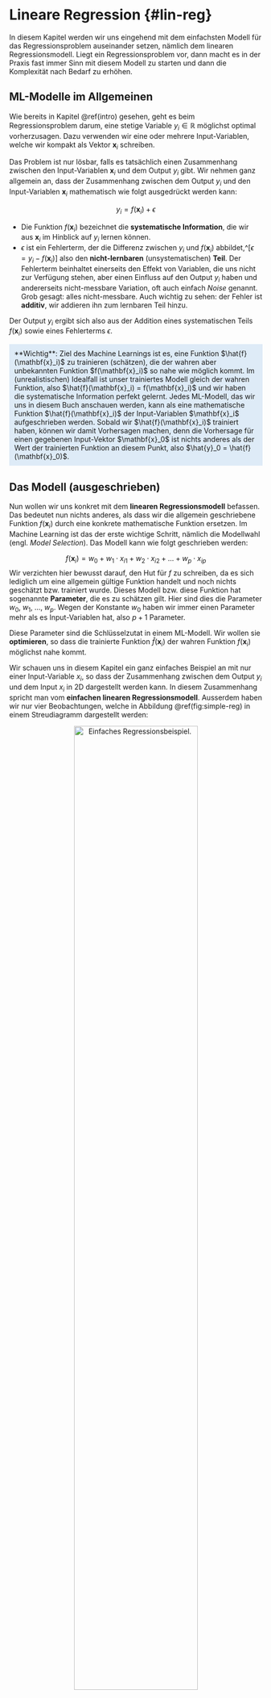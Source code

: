 # Lineare Regression {#lin-reg}

In diesem Kapitel werden wir uns eingehend mit dem einfachsten Modell für das Regressionsproblem auseinander setzen, nämlich dem linearen Regressionsmodell. Liegt ein Regressionsproblem vor, dann macht es in der Praxis fast immer Sinn mit diesem Modell zu starten und dann die Komplexität nach Bedarf zu erhöhen.

## ML-Modelle im Allgemeinen

Wie bereits in Kapitel \@ref(intro) gesehen, geht es beim Regressionsproblem darum, eine stetige Variable $y_i \in \mathbb{R}$ möglichst optimal vorherzusagen. Dazu verwenden wir eine oder mehrere Input-Variablen, welche wir kompakt als Vektor $\mathbf{x}_i$ schreiben.

Das Problem ist nur lösbar, falls es tatsächlich einen Zusammenhang zwischen den Input-Variablen $\mathbf{x}_i$ und dem Output $y_i$ gibt. Wir nehmen ganz allgemein an, dass der Zusammenhang zwischen dem Output $y_i$ und den Input-Variablen $\mathbf{x}_i$ mathematisch wie folgt ausgedrückt werden kann:

$$
y_i = f(\mathbf{x}_i) + \epsilon
$$

* Die Funktion $f(\mathbf{x}_i)$ bezeichnet die **systematische Information**, die wir aus $\mathbf{x}_i$ im Hinblick auf $y_i$ lernen können.
* $\epsilon$ ist ein Fehlerterm, der die Differenz zwischen $y_i$ und $f(\mathbf{x}_i)$ abbildet,^[$\epsilon = y_i - f(\mathbf{x}_i)$] also den **nicht-lernbaren** (unsystematischen) **Teil**. Der Fehlerterm beinhaltet einerseits den Effekt von Variablen, die uns nicht zur Verfügung stehen, aber einen Einfluss auf den Output $y_i$ haben und andererseits nicht-messbare Variation, oft auch einfach *Noise* genannt. Grob gesagt: alles nicht-messbare. Auch wichtig zu sehen: der Fehler ist **additiv**, wir addieren ihn zum lernbaren Teil hinzu.

Der Output $y_i$ ergibt sich also aus der Addition eines systematischen Teils $f(\mathbf{x}_i)$ sowie eines Fehlerterms $\epsilon$.

<div style = "background-color:#DEEBF7; padding:10px">
**Wichtig**: Ziel des Machine Learnings ist es, eine Funktion $\hat{f}(\mathbf{x}_i)$ zu trainieren (schätzen), die der wahren aber unbekannten Funktion $f(\mathbf{x}_i)$ so nahe wie möglich kommt. Im (unrealistischen) Idealfall ist unser trainiertes Modell gleich der wahren Funktion, also $\hat{f}(\mathbf{x}_i) = f(\mathbf{x}_i)$ und wir haben die systematische Information perfekt gelernt. Jedes ML-Modell, das wir uns in diesem Buch anschauen werden, kann als eine mathematische Funktion $\hat{f}(\mathbf{x}_i)$ der Input-Variablen $\mathbf{x}_i$ aufgeschrieben werden. Sobald wir $\hat{f}(\mathbf{x}_i)$ trainiert haben, können wir damit Vorhersagen machen, denn die Vorhersage für einen gegebenen Input-Vektor $\mathbf{x}_0$ ist nichts anderes als der Wert der trainierten Funktion an diesem Punkt, also $\hat{y}_0 = \hat{f}(\mathbf{x}_0)$.
</div>

## Das Modell (ausgeschrieben)

Nun wollen wir uns konkret mit dem **linearen Regressionsmodell** befassen. Das bedeutet nun nichts anderes, als dass wir die allgemein geschriebene Funktion $f(\mathbf{x}_i)$ durch eine konkrete mathematische Funktion ersetzen. Im Machine Learning ist das der erste wichtige Schritt, nämlich die Modellwahl (engl. *Model Selection*). Das Modell kann wie folgt geschrieben werden:

$$
f(\mathbf{x}_i) = w_0 + w_1 \cdot x_{i1} + w_2 \cdot x_{i2} + \ldots + w_p \cdot x_{ip}
$$
Wir verzichten hier bewusst darauf, den Hut für $f$ zu schreiben, da es sich lediglich um eine allgemein gültige Funktion handelt und noch nichts geschätzt bzw. trainiert wurde. Dieses Modell bzw. diese Funktion hat sogenannte **Parameter**, die es zu schätzen gilt. Hier sind dies die Parameter $w_0,\; w_1,\; \ldots,\; w_p$. Wegen der Konstante $w_0$ haben wir immer einen Parameter mehr als es Input-Variablen hat, also $p+1$ Parameter.

Diese Parameter sind die Schlüsselzutat in einem ML-Modell. Wir wollen sie **optimieren**, so dass die trainierte Funktion $\hat{f}(\mathbf{x}_i)$ der wahren Funktion $f(\mathbf{x}_i)$ möglichst nahe kommt.

Wir schauen uns in diesem Kapitel ein ganz einfaches Beispiel an mit nur einer Input-Variable $x_i$, so dass der Zusammenhang zwischen dem Output $y_i$ und dem Input $x_i$ in 2D dargestellt werden kann. In diesem Zusammenhang spricht man vom **einfachen linearen Regressionsmodell**. Ausserdem haben wir nur vier Beobachtungen, welche in Abbildung \@ref(fig:simple-reg) in einem Streudiagramm dargestellt werden:

<div class="figure" style="text-align: center">
<img src="04-lin-reg_files/figure-epub3/simple-reg-1.png" alt="Einfaches Regressionsbeispiel." width="70%" />
<p class="caption">(\#fig:simple-reg)Einfaches Regressionsbeispiel. Die vier Beobachtungen werden in einem Streudiagramm dargestellt. Auf der x-Achse ist der Wert der Input-Variable und auf der y-Achse der Wert der Output-Variable ablesbar.</p>
</div>

## Das Modell (kompakt)

Sie sehen oben, dass es ziemlich umständlich sein kann, das lineare Regressionsmodell aufzuschreiben, insbesondere wenn wir viele Input-Variablen haben. Mithilfe von **Vektoren und Matrizen** können wir das Modell viel kompakter aufschreiben.

Wir haben in Kapitel \@ref(intro) bereits gesehen, dass die Input-Variablen für eine Beobachtung $i$ als Spaltenvektor geschrieben werden können. Wir modifizieren diesen Spaltenvektor in einem ersten Schritt, indem wir an erster Stelle eine 1 einfügen,^[So müssen wir die Konstante $w_0$ nicht separat aufschreiben.] also:

$$\mathbf{x}_i=\begin{pmatrix} 1\\ x_{i1} \\ x_{i2} \\ \vdots \\ x_{ip} \end{pmatrix}$$

Nun stecken wir die Parameter des Modells ebenfalls in einen Spaltenvektor:

$$\mathbf{w}=\begin{pmatrix} w_0 \\ w_1 \\ w_2 \\ \vdots \\ w_p \end{pmatrix}$$

Wir können nun das lineare Regressionsmodell (für die Beobachtung $i$) als **Skalarprodukt** dieser beiden Vektoren aufschreiben:

\begin{align}
f(\mathbf{x}_i) &= \mathbf{w}' \mathbf{x_i}\\ 
&= \begin{pmatrix} w_0 & w_1 & w_2 & \dots & w_p \end{pmatrix} \begin{pmatrix} 1\\ x_{i1} \\ x_{i2} \\ \vdots \\ x_{ip} \end{pmatrix}\\
&= w_0 \cdot 1 + w_1 \cdot x_{i1} + w_2 \cdot x_{i2} + \dots + w_p \cdot x_{ip}
\end{align}

Die Form $\mathbf{w}' \mathbf{x_i}$ ist schon ziemlich kompakt, aber es geht noch besser. Wir können nämlich das Modell gleich für alle $n$ Beobachtungen (und nicht nur für die $i$-te Beobachtung) aufschreiben. Dazu müssen wir die Input-Variablen für jede Beobachtung $i$ in einer Matrix anordnen:

$$
\mathbf{X} = \begin{pmatrix}
1 & x_{11} & x_{12} & \cdots & x_{1p}\\ 
1 & x_{21} & x_{22} & \cdots & x_{2p}\\
\vdots & \cdots & \cdots & \ddots & \vdots\\
1 & x_{n1} & x_{n2} & \cdots & x_{np}\\
\end{pmatrix}
$$

Die Matrix $\mathbf{X}$ wird typischerweise **Design Matrix** genannt. Die erste Zeile enthält die Input-Variablen für die erste Beobachtung, die zweite Zeile die Input-Variablen für die zweite Beobachtung, usw. Nun können wir das Modell mithilfe einer Multiplikation zwischen der Design Matrix $\mathbf{X}$ und dem Spaltenvektor $\mathbf{w}$ in einem Schritt für alle Beobachtungen aufschreiben:

\begin{align}
f(\mathbf{X}) &= \mathbf{X}\mathbf{w}\\
&= \begin{pmatrix}
1 & x_{11} & x_{12} & \cdots & x_{1p}\\ 
1 & x_{21} & x_{22} & \cdots & x_{2p}\\
\vdots & \cdots & \cdots & \ddots & \vdots\\
1 & x_{n1} & x_{n2} & \cdots & x_{np}\\
\end{pmatrix}\begin{pmatrix} w_0 \\ w_1 \\ w_2 \\ \dots \\ w_p \end{pmatrix}\\
&= \begin{pmatrix} 
w_0 \cdot 1 + w_1 \cdot x_{11} + w_2 \cdot x_{12} + \dots + w_p \cdot x_{1p} \\
w_0 \cdot 1 + w_1 \cdot x_{21} + w_2 \cdot x_{22} + \dots + w_p \cdot x_{2p} \\ 
\cdots \\ 
w_0 \cdot 1 + w_1 \cdot x_{n1} + w_2 \cdot x_{n2} + \dots + w_p \cdot x_{np}\end{pmatrix}
\end{align}

Überprüfen wir doch noch kurz die Dimensionen von obigem Matrix-Vektor Produkt. Die Matrix $\mathbf{X}$ hat $n$ Zeilen und $p+1$ Spalten und darum eine Dimensionalität von $n \times (p+1)$. Der Spaltenvektor $\mathbf{w}$ hat Dimensionalität $(p+1) \times 1$. Das Matrix-Vektor Produkt hat dementsprechend eine Dimensionalität von $n \times 1$, genau was wir erwarten würden, nämlich einen Vektor mit den Vorhersagen für alle $n$ Beobachtungen.

Für unser einfaches Beispiel kann das Modell wie folgt in Matrixform geschrieben werden:

\begin{align}
f(\mathbf{X}) &= \mathbf{X}\mathbf{w}\\
&= \begin{pmatrix}
1 & -4.1 \\ 
1 & -0.5 \\
1 & 1.4 \\
1 & 4.4 \\
\end{pmatrix}\begin{pmatrix} w_0 \\ w_1 \end{pmatrix}\\
&= \begin{pmatrix} 
w_0 \cdot 1 - w_1 \cdot 4.1 \\
w_0 \cdot 1 - w_1 \cdot 0.5 \\ 
w_0 \cdot 1 + w_1 \cdot 1.4 \\ 
w_0 \cdot 1 + w_1 \cdot 4.4 \end{pmatrix}
\end{align}

Warum wir all das tun, werden wir weiter unten sehen. Es wird unser Leben viel einfacher machen! Versuchen Sie diesen Abschnitt hier gut zu verstehen, so dass Sie sobald wie möglich mit der Matrixschreibweise von Modellen vertraut sind.

## Modelltraining

Wir werden uns hier anschauen, dass für das Training (oft auch *Fitting* genannt) des linearen Regressionsmodells **zwei verschiedene Perspektiven** eingenommen werden können, welche am Schluss beide zum selben Schluss kommen.

### Perspektive 1: Funktionsoptimierung

In der ersten Perspektive behandeln wir das Modelltraining als Optimierungsproblem. Wir wollen nämlich eine sogenannte **Kostenfunktion** (engl. *Loss Function*) aufstellen, die es danach zu minimieren gilt. Sie werden gleich sehen, dass die Kostenfunktion für das lineare Regressionsmodell von den Modellparameter $w_0,w_1,\dots,w_p$ abhängt. Das Ziel wird also sein, die optimalen Werte für die Modellparameter zu finden, so dass die Kostenfunktion so klein wie möglich ist.

Doch wie sieht denn nun diese Kostenfunktion für das lineare Regressionsmodell konkret aus? Wir werden uns hier der Einfachheit halber nur ein **einfaches lineares Regressionsmodell** mit nur einer Input-Variable $x_i$ anschauen (wie in unserem einfachen Beispiel). Die Kostenfunktion sieht in diesem Fall so aus:

$$
J(\hat{w}_0,\hat{w}_1) = \frac{1}{2n} \sum_{i=1}^{n} \left(y_i - \hat{f}(x_i) \right)^2
$$

Sie sehen, dass die Kostenfunktion $J(\hat{w}_0,\hat{w}_1)$ eine Funktion der beiden (trainierten) Modellparameter ist. Vielleicht wundern Sie sich nun, wie diese Kostenfunktion von den Modellparameter abhängt, da diese in obiger Formel ja gar nicht direkt ersichtlich sind. Schreiben wir die Kostenfunktion doch mal etwas um:

\begin{align}
J(\hat{w}_0, \hat{w}_1) &= \frac{1}{2n} \sum_{i=1}^{n} \left(y_i - \hat{f}(x_i) \right)^2 \\
&= \frac{1}{2n} \sum_{i=1}^{n} \left(y_i - (\hat{w}_0 + \hat{w}_1 \cdot x_i) \right)^2 \\
&= \frac{1}{2n} \sum_{i=1}^{n} \left(y_i - \hat{w}_0 - \hat{w}_1 \cdot x_i \right)^2 \\
\end{align}

Nun ist offensichtlich, wie die Kostenfunktion $J$ von den Modellparameter $\hat{w}_0$ und $\hat{w}_1$ abhängt. Im ML gibt es nun viele verschiedene Arten, wie man für die beiden Modellparameter die optimalen Werte findet. Hier ist die Lösung zum Glück einfach, denn es gibt eine sogenannte **analytische Lösung**, d.h. es ist möglich für $\hat{w}_0$ und $\hat{w}_1$ je eine Formel zu finden, die uns erlaubt die optimalen Parameterwerte direkt auszurechnen. Die Herleitung dieser Formeln ist nicht besonders schwierig, denn wir wenden nämlich ein altbekanntes Prinzip aus der Differenzialrechnung an: wir berechnen die erste Ableitung der Funktion nach den Modellparameter, setzen sie gleich Null und lösen nach dem Parameter auf.

Machen wir dies in einem ersten Schritt für $\hat{w}_0$:

\begin{align}
\frac{\partial J(\hat{w}_0, \hat{w}_1)}{\partial \hat{w}_0} &= \frac{1}{2n} \sum_{i=1}^{n} 2 \cdot \left(y_i - \hat{w}_0 - \hat{w}_1 \cdot x_i \right) \cdot (-1) \\
&= -\frac{1}{n} \sum_{i=1}^{n} \left(y_i - \hat{w}_0 - \hat{w}_1 \cdot x_i \right) \\
&= -\frac{1}{n} \sum_{i=1}^{n} y_i +  \frac{1}{n} \sum_{i=1}^{n} \hat{w}_0 + \frac{1}{n} \sum_{i=1}^{n} \hat{w}_1 \cdot x_i \\
&= -\bar{y} + \frac{1}{n} \cdot n \cdot \hat{w}_0 + \hat{w}_1 \cdot \bar{x} \\
&= -\bar{y} + \hat{w}_0 + \hat{w}_1 \cdot \bar{x}
\end{align}

Nun setzten wir die Ableitung gleich Null und lösen nach $\hat{w}_0$ auf:

\begin{align}
-\bar{y} + \hat{w}_0 + \hat{w}_1 \cdot \bar{x} &= 0 \\
\hat{w}_0 &= \bar{y} - \hat{w}_1 \cdot \bar{x}
\end{align}

Wir sehen, dass die Lösung für $\hat{w}_0$ von den beiden Mittelwerten $\bar{y}$ und $\bar{x}$ sowie von $\hat{w}_1$ abhängt. Suchen wir nun also in einem zweiten Schritt die Lösung für $\hat{w}_1$:

\begin{align}
\frac{\partial J(\hat{w}_0, \hat{w}_1)}{\partial \hat{w}_1} &= \frac{1}{2n} \sum_{i=1}^{n} 2 \cdot \left(y_i - \hat{w}_0 - \hat{w}_1 \cdot x_i \right) \cdot (-x_i) \\
&= -\frac{1}{n} \sum_{i=1}^{n} \left(y_i \cdot x_i - \hat{w}_0 \cdot x_i - \hat{w}_1 \cdot x_i^2 \right) \\
&= -\frac{1}{n} \sum_{i=1}^{n} y_i \cdot x_i + \hat{w}_0 \cdot \frac{1}{n} \sum_{i=1}^{n} x_i + \hat{w}_1 \cdot \frac{1}{n} \sum_{i=1}^{n} x_i^2 \\
&= -\frac{1}{n} \sum_{i=1}^{n} y_i \cdot x_i + \hat{w}_0 \cdot \bar{x} + \hat{w}_1 \cdot \frac{1}{n} \sum_{i=1}^{n} x_i^2 \\
\end{align}

Nun können wir wiederum die Ableitung gleich Null setzen und für $\hat{w}_0$ setzen wir unsere Lösung von oben ein. Danach lösen wir nach $\hat{w}_1$ auf:

\begin{align}
-\frac{1}{n} \sum_{i=1}^{n} y_i \cdot x_i + \hat{w}_0 \cdot \bar{x} + \hat{w}_1 \cdot \frac{1}{n} \sum_{i=1}^{n} x_i^2 &= 0 \\
(\bar{y} - \hat{w}_1 \cdot \bar{x}) \cdot \bar{x} + \hat{w}_1 \cdot \frac{1}{n} \sum_{i=1}^{n} x_i^2 &= \frac{1}{n} \sum_{i=1}^{n} y_i \cdot x_i \\
\bar{y} \cdot \bar{x} - \hat{w}_1 \cdot \bar{x}^2 + \hat{w}_1 \cdot \frac{1}{n} \sum_{i=1}^{n} x_i^2 &= \frac{1}{n} \sum_{i=1}^{n} y_i \cdot x_i \\
\hat{w}_1 \left(\frac{1}{n} \sum_{i=1}^{n} x_i^2 - \bar{x}^2 \right) &= \frac{1}{n} \sum_{i=1}^{n} y_i \cdot x_i - \bar{y} \cdot \bar{x} \\
\hat{w}_1 &= \frac{\frac{1}{n} \sum_{i=1}^{n} y_i \cdot x_i - \bar{y} \cdot \bar{x}}{\frac{1}{n} \sum_{i=1}^{n} x_i^2 - \bar{x}^2}
\end{align}

Vielleicht erkennen Sie die Ausdrücke im Zähler und Nenner der Lösung für $\hat{w}_1$: es sind dies die **Kovarianz** zwischen $y_i$ und $x_i$ im Zähler und die **Varianz** von $x_i$ im Nenner.

Yay! Nun haben wir die Formeln für die Berechnung der optimalen Parameterwerte des einfachen linearen Regressionsmodells gefunden. Diese Methode wird **Kleinstquadratemethode** (engl. *Least Squares*) genannt, weil die optimalen Parameter die Summe über die **quadrierten** Differenzen zwischen $y_i$ und den Vorhersagen $\hat{f}(x_i)$ minimieren.

::: {.rmdtip}
**Aufgabe**

```
#> Warning: `includeHTML()` was provided a `path` that appears to be a complete HTML document.
#> ✖ Path: exercises/simplelinreg.html
#> ℹ Use `tags$iframe()` to include an HTML document. You can either ensure `path` is accessible in your app or document (see e.g. `shiny::addResourcePath()`) and pass the relative path to the `src` argument. Or you can read the contents of `path` and pass the contents to `srcdoc`.
```


```{=html}
<!DOCTYPE HTML PUBLIC "-//W3C//DTD HTML 4.01//EN" "http://www.w3.org/TR/html4/strict.dtd">
<html>

<head>
<style type="text/css">

.collapsible {
  background-color: #065535;
  color: white;
  cursor: pointer;
  padding: 18px;
  width: 100%;
  border: none;
  text-align: left;
  outline: none;
}

.content {
  padding: 0 18px;
  display: none;
  overflow: hidden;
  background-color: #f1f1f1;
}

</style>
<meta charset="utf-8" />
<script type="text/javascript"   src="https://mathjax.rstudio.com/latest/MathJax.js?config=TeX-AMS-MML_HTMLorMML"> </script>
</head>

<body>
<p>Rechnen Sie nun die optimalen Parameterwerte für unser einfaches lineares Regressionsmodell aus. Sie können die verschiedenen statistischen Grössen entweder mithilfe von R rechnen oder von Hand bzw. mit dem Taschenrechner.</p>

<button type="button" class="collapsible">Lösung</button>
<div class="content">
<br/>
<p>Wir rechnen als erstes die Mittelwerte für die beiden Variablen:</p>
<p><span class="math display">\[
\bar{x} = \frac{-4.1 + (-0.5) + 1.4 + 4.4}{4} = 0.3
\]</span></p>
<p><span class="math display">\[
\bar{y} = \frac{3.50 + 1.95 + (-2.50) + (-2.05)}{4} = 0.225
\]</span></p>
<p>Danach rechnen wir die mittlere Summe über die Produkte der jeweiligen Variablenwerte (erster Teil des Zählers der Formel für <span class="math inline">\(\hat{w}_1\)</span>):</p>
<p><span class="math display">\[
\frac{3.50 \cdot (-4.1) + 1.95 \cdot (-0.5) + (-2.50) \cdot 1.4 + (-2.05) \cdot 4.4}{4} = -6.96125
\]</span></p>
<p>Nun rechnen wir die mittlere Summe über die quadrierten x-Werte (erster Teil des Nenners der Formel für <span class="math inline">\(\hat{w}_1\)</span>):</p>
<p><span class="math display">\[
\frac{(-4.1)^2 + (-0.5)^2 + 1.4^2 + 4.4^2}{4} = 9.595
\]</span></p>
<p>Nun können wir den optimalen Parameterwert für <span class="math inline">\(\hat{w}_1\)</span> berechnen:</p>
<p><span class="math display">\[
\hat{w}_1 = \frac{-6.96125 - 0.225 \cdot 0.3}{9.595 - 0.3^2} = -0.7395
\]</span></p>
<p>Und nun haben wir auch gleich alle Zutaten, um den optimalen Parameterwert für <span class="math inline">\(\hat{w}_0\)</span> zu berechnen:</p>
<p><span class="math display">\[
\hat{w}_0 = 0.225 - (-0.7395) \cdot 0.3 = 0.4469
\]</span></p>
<p>Unser trainiertes optimale Modell sieht also wie folgt aus:</p>
<p><span class="math display">\[
\hat{f}(x_i) = 0.4469 - 0.7395 \cdot x_i
\]</span></p>
</div>
<br/>

</body>
</html>
```

:::

Das in der obigen Aufgabe berechnete Modell ist in Abbildung \@ref(fig:simple-reg-cost) (links) grafisch als blaue Gerade dargestellt. Der Parameter $\hat{w}_0$ ist der Ort, an dem die Gerade die y-Achse durchkreuzt, während der Parameter $\hat{w}_1$ der Steigung der Geraden entspricht. Unser optimales Modell minimiert die Summe über die quadrierten Differenzen zwischen den tatsächlichen $y_i$ Werten und den Vorhersagen gemäss unserem Modell $\hat{f}(x_i)$ (als rot gestrichelte Linien dargestellt).

<div class="figure" style="text-align: center">
<img src="04-lin-reg_files/figure-epub3/simple-reg-cost-1.png" alt="Einfaches Regressionsbeispiel." width="50%" /><img src="04-lin-reg_files/figure-epub3/simple-reg-cost-2.png" alt="Einfaches Regressionsbeispiel." width="50%" />
<p class="caption">(\#fig:simple-reg-cost)Einfaches Regressionsbeispiel. Das geschätzte Modell ist als blaue Gerade eingezeichnet. Die vertikalen roten Linien stellen die Abweichungen der wahren Outputs von den Vorhersagen dar. Rechts ist ein Konturplot der Kostenfunktion mit der optimalen Parameterwert-Kombination dargestellt.</p>
</div>

Die Abbildung \@ref(fig:simple-reg-cost) (rechts) zeigt sogennante **Konturlinien** unserer Kostenfunktion. Die optimale Parameterwert-Kombination ist als roter Punkt eingezeichnet. Jede Konturlinie zeigt alle Parameterwert-Kombination, welche jeweils zum gleichen Kostenwert führen. Die fünf eingezeichneten Linien zeigen beispielsweise die Parameterwert-Kombination für die Kostenwerte 1 bis 5 (von innen nach aussen). Man kann sich unsere Kostenfunktion also wie eine Schüssel vorstellen mit dem roten Punkt als Boden der Schüssel. Es handelt sich bei unserer Kostenfunktion um eine Funktion, die **quadratisch** in den Parameterwerten $\hat{w}_0$ und $\hat{w}_1$ ist. In diesem Fall finden wir immer **genau eine Parameterwert-Kombination**, welche dem absoluten Minimum der Kostenfunktion entspricht. Manchmal spricht man auch von einer **konvexen** Kostenfunktion.

<div style = "background-color:#fef9e7; padding:10px">
**Optional: Kleinstquadratemethode in Matrixform**

Die obige Herleitung funktioniert nur für das einfache lineare Regressionsmodell mit einer Input-Variable $x_i$. Wir schauen uns hier nun kurz die allgemeine Lösung in Matrixform an. Wir nehmen an, dass die Werte unseres Outputs alle in einem Spaltenvektor $\mathbf{y}$ organisiert sind und unsere Modellvorhersagen als $\mathbf{X}\mathbf{\hat{w}}$ geschrieben werden können.

Dann können wir unsere Kostenfunktion von oben wie folgt in Matrixform schreiben:

\begin{align}
J(\mathbf{\hat{w}}) &= \frac{1}{2n} (\mathbf{y} - \mathbf{X}\mathbf{\hat{w}})' (\mathbf{y} - \mathbf{X}\mathbf{\hat{w}})
\end{align}

Das sieht schlimmer aus als es ist, denn $(\mathbf{y} - \mathbf{X}\mathbf{\hat{w}})$ ist lediglich ein Spaltenvektor mit den Differenzen zwischen den wahren $y_i$ und den Vorhersagen unseres Modells. Wenn wir diesen Spaltenvektor $\mathbf{e}$ nennen, dann kann obiger Ausdruck als $\frac{1}{2n} \mathbf{e}'\mathbf{e}$ geschrieben werden, wobei $\mathbf{e}'\mathbf{e}$ ein Skalarprodukt ist und dementsprechend einen Skalar bzw. eine einzige Zahl zurück gibt. Diese Zahl multipliziert mit $\frac{1}{2n}$ ist dann nichts anderes als der Wert unserer Kostenfunktion. Sie sehen also, dass wir mit dem Skalarprodukt $\mathbf{e}'\mathbf{e}$ die Summe ersetzen können.

Nun wenden wir die bekannten Matrix-Rechenregeln an, um die Kostenfunktion umzuschreiben:

\begin{align}
J(\mathbf{\hat{w}}) &= \frac{1}{2n} (\mathbf{y} - \mathbf{X}\mathbf{\hat{w}})' (\mathbf{y} - \mathbf{X}\mathbf{\hat{w}}) \\
&= \frac{1}{2n} (\mathbf{y}' - \mathbf{\hat{w}}' \mathbf{X}') (\mathbf{y} - \mathbf{X}\mathbf{\hat{w}}) \\
&= \frac{1}{2n} (\mathbf{y}'\mathbf{y} - \mathbf{y}'\mathbf{X}\mathbf{\hat{w}} - \mathbf{\hat{w}}' \mathbf{X}'\mathbf{y} + \mathbf{\hat{w}}' \mathbf{X}'\mathbf{X}\mathbf{\hat{w}})
\end{align}

Wenn Sie sich kurz anhand der Dimensionalität der einzelnen Komponenten überlegen, was das Endprodukt des Ausdrucks $\mathbf{y}'\mathbf{X}\mathbf{\hat{w}}$ ist, dann werden Sie sehen, dass ein Skalar (Dimensionalität $1 \times 1$) resultiert. Darum muss zwingend auch die transponierte Form davon, $(\mathbf{y}'\mathbf{X}\mathbf{\hat{w}})'=\mathbf{\hat{w}}' \mathbf{X}'\mathbf{y}$ ein Skalar sein, was dazu führt, dass die beiden mittleren Terme in der letzten Zeile von obiger Kostenfunktion identisch sein müssen. Deshalb können wir die Kostenfunktion wie folgt umschreiben:

\begin{align}
J(\mathbf{\hat{w}}) &= \frac{1}{2n} (\mathbf{y}'\mathbf{y} - 2\mathbf{y}'\mathbf{X}\mathbf{\hat{w}} + \mathbf{\hat{w}}' \mathbf{X}'\mathbf{X}\mathbf{\hat{w}})
\end{align}

So, nun können wir die Kostenfunktion nach dem Spaltenvektor mit den Modellparameter $\mathbf{\hat{w}}$ ableiten. Man spricht in diesem Fall nun nicht von einer Ableitung, sondern von einem **Gradienten**. Auch die mathematische Schreibweise ist etwas anders:

\begin{align}
\nabla_{\mathbf{\hat{w}}} J(\mathbf{\hat{w}}) &= \frac{1}{2n} (- 2\mathbf{X}'\mathbf{y} + 2\mathbf{X}'\mathbf{X}\mathbf{\hat{w}}) \\
&= \frac{1}{n} (-\mathbf{X}'\mathbf{y} + \mathbf{X}'\mathbf{X}\mathbf{\hat{w}})
\end{align}

Diesen Ausdruck können wir nun wie gewohnt gleich Null setzen (wobei wir hier rechts einen Nullvektor $\mathbf{0}$ setzen) und mit den Matrix-Rechenregeln nach $\mathbf{\hat{w}}$ auflösen:

\begin{align}
\frac{1}{n} (-\mathbf{X}'\mathbf{y} + \mathbf{X}'\mathbf{X}\mathbf{\hat{w}}) &= \mathbf{0} \\
\mathbf{X}'\mathbf{X}\mathbf{\hat{w}} &= \mathbf{X}'\mathbf{y} \\
\mathbf{\hat{w}} &= (\mathbf{X}'\mathbf{X})^{-1}\mathbf{X}'\mathbf{y}
\end{align}

**Wichtig**: Die Matrix $\mathbf{X}'\mathbf{X}$ hat eine Dimensionalität von $(p+1) \times (p+1)$, ist also quadratisch. Sie ist nur invertierbar, wenn die Design Matrix mehr Zeilen als Spalten hat, also wenn $n > (p+1)$.
</div>

### Perspektive 2: Wahrscheinlichkeitstheorie

Nun werden wir sehen, dass wir die Lösung oben (aus Perspektive 1) auch mit einer probabilistischen Sicht auf die Dinge erhalten. Dazu schreiben wir nochmals kurz den allgemein angenommenen Zusammenhang zwischen dem wahren Output $y_i$ und den Input-Variablen auf und konkretisieren ihn dann gleich für das lineare Regressionsmodell:

\begin{align}
y_i &= f(\mathbf{x}_i) + \epsilon \\
&= \mathbf{w}' \mathbf{x_i} + \epsilon \\
\end{align}

Nun nehmen wir an, dass der Fehlerterm $\epsilon$ normalverteilt ist mit Mittelwert 0 und Varianz $\sigma^2$, also $\epsilon \sim N(0,\sigma^2)$. Weil wir annehmen, dass $\mathbf{w}' \mathbf{x_i}$ fix ist (also keine Zufallsvariable), ist unser Output $y_i$ normalverteilt mit Mittelwert $\mathbf{w}' \mathbf{x_i}$ und Varianz $\sigma^2$:

$$
y_i \sim \mathcal{N}\left(\mathbf{w}' \mathbf{x_i}, \sigma^2\right)
$$

Grafisch zeigen!

Nun möchten wir wissen, was die **gemeinsame Verteilung** aller Output-Werte in unserem Datensatz ist. D.h. wie sieht die Wahrscheinlichkeit $p(y_1,y_2,\dots,y_n|\mathbf{w},\mathbf{X},\sigma^2)$ aus? Weil wir annehmen, dass alle Beobachtungen $i$ in unserem Datensatz unabhängig sind, sieht die Antwort auf die Frage folgendermassen aus:

$$
p(y_1,y_2,\dots,y_n|\mathbf{w},\mathbf{X},\sigma^2) = \prod_{i=1}^n \mathcal{N}\left(\mathbf{w}' \mathbf{x_i}, \sigma^2\right)
$$

<div style = "background-color:#DEEBF7; padding:10px">
**Maximum Likelihood**

Die gemeinsame Wahrscheinlichkeit $p(y_1,y_2,\dots,y_n)$ wird in der Fachsprache **Likelihood** genannt. Die zentrale Idee hier ist, dass wir die Modellparameter $\mathbf{w}$ so wählen, dass die *Likelihood* maximal wird. Der daraus folgende Ausdruck für $\mathbf{w}$ wird **Maximum Likelihood** Schätzer genannt und oft als ML abgekürzt, was sehr verwirrlich sein kann, da wir ja auch Machine Learning so abkürzen.
</div><br>

Wir können nun in der Likelihood oben anstelle von $\mathcal{N}\left(\mathbf{w}' \mathbf{x_i}, \sigma^2\right)$ jeweils die Dichtefunktion der Normalverteilung einsetzen:

\begin{align}
p(y_1,y_2,\dots,y_n|\mathbf{w},\mathbf{X},\sigma^2) &= \prod_{i=1}^n \mathcal{N}\left(\mathbf{w}' \mathbf{x_i}, \sigma^2\right) \\
&= \prod_{i=1}^n \frac{1}{\sigma\sqrt{2\pi}} \exp\left( -\frac{1}{2}\left(\frac{y_i - \mathbf{w}' \mathbf{x_i}}{\sigma}\right)^{\!2}\,\right)
\end{align}

Nun vollziehen wir einen kleinen mathematischen Trick, der vielfach angewendet wird: anstelle der *Likelihood* verwenden wir nun den natürlichen Logarithmus der *Likelihood* (*Log-Likelihood*). Das ist möglich, weil sich so das Optimierungsproblem nicht verändert. Das Logarithmieren vereinfacht das Problem ungemein, denn der Logarithmus eines Produkts wird zu einer Summe der logarithmierten Elemente:

\begin{align}
\text{ln}\; p(y_1,y_2,\dots,y_n|\mathbf{w},\mathbf{X},\sigma^2) &= \text{ln}\left(\prod_{i=1}^n \frac{1}{\sigma\sqrt{2\pi}} \exp\left( -\frac{1}{2}\left(\frac{y_i - \mathbf{w}' \mathbf{x_i}}{\sigma}\right)^{\!2}\,\right)\right) \\
&= \sum_{i=1}^n \text{ln}\left(\frac{1}{\sigma\sqrt{2\pi}} \exp\left( -\frac{1}{2}\left(\frac{y_i - \mathbf{w}' \mathbf{x_i}}{\sigma}\right)^{\!2}\,\right) \right) \\
&= \sum_{i=1}^n \text{ln}\left(1\right) - \text{ln}\left(\sigma\sqrt{2\pi}\right) - \frac{1}{2}\left(\frac{y_i - \mathbf{w}' \mathbf{x_i}}{\sigma}\right)^{\!2} \\
&= \sum_{i=1}^n \text{ln}\left(1\right) - \sum_{i=1}^n \text{ln}\left(\sigma\sqrt{2\pi}\right) - \sum_{i=1}^n \frac{1}{2}\left(\frac{y_i - \mathbf{w}' \mathbf{x_i}}{\sigma}\right)^{\!2} \\
&= n \cdot \text{ln}\left(1\right) - n \cdot \text{ln}\left(\sigma\sqrt{2\pi}\right) - \frac{1}{2\sigma^2} \sum_{i=1}^n \left(y_i - \mathbf{w}' \mathbf{x_i}\right)^{\!2}
\end{align}

Wow, nun haben wir ein tolles Resultat gefunden: je kleiner der Term $\sum_{i=1}^n \left(y_i - \mathbf{w}' \mathbf{x_i}\right)^{\!2}$ in obiger Gleichung, desto grösser ist der natürliche Logarithmus der *Likelihood*. Das heisst nichts anderes, als dass die Kleinstquadratemethode auch der *Maximum Likelihood* Schätzer ist.

Wir haben diesen Abschnitt damit begonnen anzunehmen, dass unser Output $y_i$ normalverteilt ist, d.h. $y_i \sim \mathcal{N}\left(\mathbf{w}' \mathbf{x_i}, \sigma^2\right)$. Wir haben nun herausgefunden, dass wir den Spaltenvektor mit den Parameter mit der Kleinstquadratemethode berechnen können. Um die Normalverteilung vollkommen zu spezifizieren, benötigen wir nun noch eine Formel, um die Varianz $\sigma^2$ zu rechnen. Dazu leiten wir den obigen Ausdruck der *Log-Likelihood* nach $\sigma$ ab:

\begin{align}
\frac{\partial \text{ln}\; p(y_1,y_2,\dots,y_n|\mathbf{w},\mathbf{X},\sigma^2)}{\partial \sigma} &= -n\cdot \frac{\sqrt{2\pi}}{\sigma\sqrt{2\pi}} - (-\frac{2}{\sigma^3}) \cdot \frac{1}{2} \sum_{i=1}^n \left(y_i - \mathbf{w}' \mathbf{x_i}\right)^{\!2} \\
&= -\frac{n}{\sigma} + \frac{1}{\sigma^3} \sum_{i=1}^n \left(y_i - \mathbf{w}' \mathbf{x_i}\right)^{\!2}
\end{align}

Nun können wir wie gewohnt die Ableitung gleich Null setzen und nach $\sigma$ auflösen:

\begin{align}
-\frac{n}{\hat{\sigma}} + \frac{1}{\hat{\sigma}^3} \sum_{i=1}^n \left(y_i - \mathbf{\hat{w}}' \mathbf{x_i}\right)^{\!2} &= 0 \\
\frac{n}{\hat{\sigma}} &= \frac{1}{\hat{\sigma}^3} \sum_{i=1}^n \left(y_i - \mathbf{\hat{w}}' \mathbf{x_i}\right)^{\!2} \\
\frac{\hat{\sigma}^3}{\hat{\sigma}} &= \frac{1}{n} \sum_{i=1}^n \left(y_i - \mathbf{\hat{w}}' \mathbf{x_i}\right)^{\!2} \\
\hat{\sigma}^2 &= \frac{1}{n} \sum_{i=1}^n \left(y_i - \mathbf{\hat{w}}' \mathbf{x_i}\right)^{\!2} \\
\end{align}

Sehr schön, dieses Resultat macht ebenfalls viel Sinn. Die geschätzte Varianz $\hat{\sigma}^2$ ist nichts anderes als der durchschnittliche quadrierte Fehler (engl. *Mean Squared Error*).


::: {.rmdtip}
**Aufgabe**

Berechnen Sie ...
:::

## Regularisierte Regression

<!-- Kurz auf Variable Selection (siehe ISLR) eingehen. -->

Das zentrale Problem der oben kennen gelernten Kleinstquadratemethode ist, dass sie extrem anfällig auf **Overfitting** ist. Beim linearen Regressionsmodell ist Overfitting vor allem dann ein Problem, wenn die Anzahl Input-Variablen $p$ relativ gross ist im Vergleich zur Anzahl Beobachtungen $n$. Im Extremfall haben wir mehr Input-Variablen als Beobachtungen ($(p+1)>n$), was dazu führt, dass der Kleinstquadrateschätzer mathematisch nicht rechenbar ist, weil $\mathbf{X}'\mathbf{X}$ nicht invertierbar ist. Das sollte auch intuitiv Sinn machen, denn wie soll eine Schätzung funktionieren, wenn wir im Schnitt weniger als eine Beobachtung pro zu schätzenden Parameter haben.

Wir können das Problem des Overfittings weitgehend lösen, indem wir ein **regularisiertes** Regressionsmodell rechnen. Regularisierung bedeutet eigentlich nichts anderes, als dass wir die ursprüngliche Kostenfunktion für das lineare Regressionsmodell modifizieren. Dabei gibt es zwei bekannte Regularisierungsarten, nämlich **Ridge** oder **LASSO**. Wir fokussieren in einem ersten Schritt auf die Ridge Regularisierung, weil wir in diesem Fall nach wie vor eine analytische Lösung finden.

### Ridge Regressionsmodell

Die Kostenfunktion für das Ridge Regressionsmodell sieht wie folgt aus:

$$
J(\mathbf{w}) = \frac{1}{2n} \sum_{i=1}^{n} \left(y_i - \hat{f}(\mathbf{x}_i) \right)^2 + \frac{\lambda}{2} \cdot \sum_{j=1}^p w_j^2
$$

Diese modifizierte Kostenfunktion hat etwas Erklärungsbedarf:

* Wir versuchen hier Modellparameter $\mathbf{w}$ zu finden, welche **gleichzeitig** den durchschnittlichen quadrierten Fehler sowie eine Summe über die quadrierten Modellparameter so klein wie möglich machen. Das sind zwei **konkurrenzierende Ziele** und während des Modelltrainings muss der beste Tradeoff gefunden werden.
* Der Regularisierungsterm ist eine Summe über die quadrierten Modellparameter. Das Quadrieren stellt sicher, dass sich positive und negative Parameterwerte nicht gegenseitig kompensieren.
* Der **Hyperparameter** $\lambda$ legt fest, wie viel (relatives) Gewicht der Regularisierungsterm im Verhältnis zum durchschnittlichen quadrierten Fehler bekommt. Je grösser $\lambda$, desto stärker "bestrafen" wir komplexe Modelle. Wir werden später sehen, wir wir den optimalen Wert für $\lambda$ via **Cross-Validation** finden können.
* Der Regularisierungsterm enthält die Konstante $w_0$ **nicht** (Summe startet bei $j=1$ und nicht bei $j=0$).

::: {.rmdtip}
**Aufgabe**

* Was passiert wenn $\lambda=0$?
* Was passiert wenn $\lambda \rightarrow \infty$?
:::

::: {.rmdtip}
**Aufgabe**

```
#> Warning: `includeHTML()` was provided a `path` that appears to be a complete HTML document.
#> ✖ Path: exercises/ridgederiv.html
#> ℹ Use `tags$iframe()` to include an HTML document. You can either ensure `path` is accessible in your app or document (see e.g. `shiny::addResourcePath()`) and pass the relative path to the `src` argument. Or you can read the contents of `path` and pass the contents to `srcdoc`.
```


```{=html}
<!DOCTYPE HTML PUBLIC "-//W3C//DTD HTML 4.01//EN" "http://www.w3.org/TR/html4/strict.dtd">
<html>

<head>
<style type="text/css">

.collapsible {
  background-color: #065535;
  color: white;
  cursor: pointer;
  padding: 18px;
  width: 100%;
  border: none;
  text-align: left;
  outline: none;
}

.content {
  padding: 0 18px;
  display: none;
  overflow: hidden;
  background-color: #f1f1f1;
}

</style>
<meta charset="utf-8" />
<script type="text/javascript"   src="https://mathjax.rstudio.com/latest/MathJax.js?config=TeX-AMS-MML_HTMLorMML"> </script>
</head>

<body>
<p>Berechnen Sie hier nun den optimalen Parameter <span class="math inline">\(\hat{w}_1\)</span> für ein einfaches regularisiertes Regressionsmodell mit nur einer <span class="math inline">\(x_i\)</span> Variable.</p>
<p>Leiten Sie dazu die obige Kostenfunktion nach <span class="math inline">\(\hat{w}_1\)</span> ab, setzen Sie sie gleich Null und lösen Sie nach <span class="math inline">\(\hat{w}_1\)</span> auf.</p>
<p>Für <span class="math inline">\(\hat{w}_0\)</span> können Sie die Lösung aus dem unregularisierten Fall einsetzen, also <span class="math inline">\(\hat{w}_0 = \bar{y} - \hat{w}_1 \cdot \bar{x}\)</span>.</p>

<button type="button" class="collapsible">Lösung</button>
<div class="content">
<br/>
<p>Die Kostenfunktion für das einfache regularisierte Modell sieht konkret wie folgt aus:</p>
<p><span class="math display">\[
\begin{align}
J(\hat{w}_0, \hat{w}_1) = \frac{1}{2n} \sum_{i=1}^{n} \left(y_i - \hat{w}_0 - \hat{w}_1 \cdot x_i \right)^2 + \frac{\lambda}{2} \hat{w}_1^2 \\
\end{align}
\]</span></p>
<p>Nun leiten wir diese Kostenfunktion nach <span class="math inline">\(\hat{w}_1\)</span> ab und gehen durch sehr ähnliche Schritte wie im unregularisierten Fall:</p>
<p><span class="math display">\[
\begin{align}
\frac{\partial J(\hat{w}_0, \hat{w}_1)}{\partial \hat{w}_1} &= \frac{1}{2n} \sum_{i=1}^{n} 2 \cdot \left(y_i - \hat{w}_0 - \hat{w}_1 \cdot x_i \right) \cdot (-x_i) + \frac{2\lambda}{2} \hat{w}_1 \\
&= -\frac{1}{n} \sum_{i=1}^{n} \left(y_i x_i - \hat{w}_0 x_i - \hat{w}_1 x_i^2 \right) + \lambda \hat{w}_1 \\
&= -\frac{1}{n} \sum_{i=1}^{n} y_i x_i + \hat{w}_0 \bar{x} + \hat{w}_1 \cdot \frac{1}{n} \sum_{i=1}^{n} x_i^2 + \lambda \hat{w}_1 \\
&= -\frac{1}{n} \sum_{i=1}^{n} y_i x_i + (\bar{y} - \hat{w}_1 \bar{x}) \cdot \bar{x} + \hat{w}_1 \cdot \frac{1}{n} \sum_{i=1}^{n} x_i^2 + \lambda \hat{w}_1 \\
&= -\frac{1}{n} \sum_{i=1}^{n} y_i x_i + \bar{y}\bar{x} - \hat{w}_1 \bar{x}^2 + \hat{w}_1 \cdot \frac{1}{n} \sum_{i=1}^{n} x_i^2 + \lambda \hat{w}_1
\end{align}
\]</span></p>
<p>Nun setzen wir die Ableitung gleich Null und lösen nach <span class="math inline">\(\hat{w}_1\)</span> auf:</p>
<p><span class="math display">\[
\begin{align}
-\frac{1}{n} \sum_{i=1}^{n} y_i x_i + \bar{y}\bar{x} - \hat{w}_1 \bar{x}^2 + \hat{w}_1 \cdot \frac{1}{n} \sum_{i=1}^{n} x_i^2 + \lambda \hat{w}_1 &= 0 \\
- \hat{w}_1 \bar{x}^2 + \hat{w}_1 \cdot \frac{1}{n} \sum_{i=1}^{n} x_i^2 + \lambda \hat{w}_1 &= \frac{1}{n} \sum_{i=1}^{n} y_i x_i - \bar{y}\bar{x} \\
\hat{w}_1 \left(\frac{1}{n} \sum_{i=1}^{n} x_i^2 - \bar{x}^2 + \lambda \right) &= \frac{1}{n} \sum_{i=1}^{n} y_i x_i - \bar{y}\bar{x} \\
\hat{w}_1 &= \frac{\text{Cov}(y,x)}{\text{Var}(x) + \lambda}
\end{align}
\]</span></p>
<p>Ha, das macht ja irgendwie Sinn. Je grösser der Wert für <span class="math inline">\(\lambda\)</span> desto grösser der Nenner und desto stärker wird der trainierte Wert für <span class="math inline">\(\hat{w}_1\)</span> beschränkt.</p>
</div>
<br/>

<script>
var coll = document.getElementsByClassName("collapsible");
var i;

for (i = 0; i < coll.length; i++) {
  coll[i].addEventListener("click", function() {
    this.classList.toggle("active");
    var content = this.nextElementSibling;
    if (content.style.display === "block") {
      content.style.display = "none";
    } else {
      content.style.display = "block";
    }
  });
}
</script>

</body>
</html>
```

:::

<div style = "background-color:#fef9e7; padding:10px">
**Optional: Ridge Regression in Matrixform**

Der Einfachheit halber nehmen wir hier an, dass die Outputwerte $y_i$ hier standardisiert^[Formel für die Standardisierung: $\frac{y_i-\bar{y}}{s_y}$] wurden, so dass der Mittelwert über die standardisierten Outputwerte Null ist. So entfällt die Konstante $w_0$ aus dem Modell, was uns die Matrixform für das Ridge Modell erleichtert, denn der Regularisierungsterm soll ja die Konstante nicht enthalten und wenn es diese nicht gibt, dann gibt es keine Probleme.

Wie weiter oben gesehen, können wir die Kostenfunktion für das nicht-regularisierte Modell wie folgt schreiben:

\begin{align}
J(\mathbf{\hat{w}}) &= \frac{1}{2n} (\mathbf{y}'\mathbf{y} - 2\mathbf{y}'\mathbf{X}\mathbf{\hat{w}} + \mathbf{\hat{w}}' \mathbf{X}'\mathbf{X}\mathbf{\hat{w}})
\end{align}

Der Regularisierungsterm kann sehr einfach in Matrixform geschrieben werden, nämlich als Skalarprodukt $\frac{\lambda}{2}\mathbf{\hat{w}}'\mathbf{\hat{w}}$. Damit kriegen wir folgende Kostenfunktion:

\begin{align}
J(\mathbf{\hat{w}}) &= \frac{1}{2n} (\mathbf{y}'\mathbf{y} - 2\mathbf{y}'\mathbf{X}\mathbf{\hat{w}} + \mathbf{\hat{w}}' \mathbf{X}'\mathbf{X}\mathbf{\hat{w}}) + \frac{\lambda}{2}\mathbf{\hat{w}}'\mathbf{\hat{w}}
\end{align}

Um den Gradienten dieser Kostenfunktion zu finden, gehen wir nun sehr ähnlich wie oben vor:

\begin{align}
\nabla_{\mathbf{\hat{w}}} J(\mathbf{\hat{w}}) &= \frac{1}{2n} (- 2\mathbf{X}'\mathbf{y} + 2\mathbf{X}'\mathbf{X}\mathbf{\hat{w}}) + \frac{2\lambda}{2}\mathbf{\hat{w}} \\
&= \frac{1}{n} (-\mathbf{X}'\mathbf{y} + \mathbf{X}'\mathbf{X}\mathbf{\hat{w}}) + \lambda \mathbf{\hat{w}}
\end{align}

Diesen Ausdruck können wir nun wie gewohnt gleich Null setzen und mit den Matrix-Rechenregeln nach $\mathbf{\hat{w}}$ auflösen:

\begin{align}
\frac{1}{n} (-\mathbf{X}'\mathbf{y} + \mathbf{X}'\mathbf{X}\mathbf{\hat{w}}) + \lambda \mathbf{\hat{w}} &= \mathbf{0} \\
\mathbf{X}'\mathbf{X}\mathbf{\hat{w}} + \lambda \mathbf{\hat{w}} &= \mathbf{X}'\mathbf{y} \\
(\mathbf{X}'\mathbf{X} + \lambda \mathbf{I}) \mathbf{\hat{w}} &= \mathbf{X}'\mathbf{y} \\
\mathbf{\hat{w}} &= (\mathbf{X}'\mathbf{X} + \lambda \mathbf{I})^{-1}\mathbf{X}'\mathbf{y} \\
\end{align}

**Wichtig**: $(\mathbf{X}'\mathbf{X} + \lambda \mathbf{I})$ ist immer invertierbar, auch wenn $p>n$. Wir haben nun also ein analytisch lösbares Regressionsmodell gefunden, dass gut gegen Overfitting schützt.
</div><br>

<div style = "background-color:#DEEBF7; padding:10px">
**Standardisierung der Input-Variablen**

Es ist eminent wichtig, dass Sie alle numerischen Input-Variablen vor der Anwendung eines regularisierten Modells standardisieren, so dass alle Variablen auf der selben Skala "leben". Warum ist das so wichtig? Sie haben gesehen, dass wir beim Ridge Modell die Grösse der Parameter mit dem Regularisierungsterm beschränken. Wenn jedoch die Input-Variablen alle auf unterschiedlichen Skalen "leben", dann sind die Parameter nur schon deshalb unterschiedlich. Durch die Standardisierung der Input-Variablen erreichen wir, dass die Parametergrössen vergleichbar werden und die Regularisierung so auch korrekt funktioniert.
</div><br>


### LASSO Regressionsmodell

Blabla...


## Bias-Variance Tradeoff

Wir haben oben bereits gesehen, dass der Hyperparameter $\lambda$ die Komplexität des regularisierten Regressionsmodells bestimmt. Um noch besser zu verstehen, warum diese Komplexität überhaupt wichtig ist, wollen wir uns nun mit einem ganz wichtigen Konzept beschäftigen, nämlich dem **Bias-Variance Tradeoff**. Dieses Konzept kann *intuitiv* für alle Bereiche des Supervised Learnings angewendet werden. Für das Regressionsproblem können wir diesen Tradeoff jedoch auch *mathematisch* herleiten und genau das tun wir jetzt hier.

Stellen Sie sich vor, dass wir eine grosse Anzahl Datensätze zur Verfügung haben und mit jedem dieser Datensätze versuchen wir den wahren funktionalen Zusammenhang $f(\mathbf{x}_i)$ möglichst gut mit $\hat{f}(\mathbf{x}_i)$ zu schätzen. Für jeden Datensatz sieht das geschätzte Modell $\hat{f}(\mathbf{x}_i)$ etwas anders aus. Das geschätzte Modell $\hat{f}$ variiert also je nach Datensatz und ist dementsprechend eine **Zufallsvariable**.

Ausserdem treffen wir folgende Annahmen:

* Von oben wissen wir, dass $y_i = f(\mathbf{x}_i) + \epsilon$ gilt.
* Wir nehmen an, dass der Erwartungswert des nicht-lernbaren Teils $\epsilon$ Null ist, also $\mathbb{E}[\epsilon]=0$.
* Allgemeine Regel zur Varianz einer Zufallsvariable: $\text{Var}(\epsilon) = \mathbb{E}[\epsilon^2] - \mathbb{E}[\epsilon]^2 = \mathbb{E}[\epsilon^2] - 0^2 = \mathbb{E}[\epsilon^2]$.

Um den Bias-Variance Tradeoff zu zeigen, leiten wir nun den **Erwartungswert des quadrierten Fehlers** für eine gegebene Testbeobachtung her, die wir als $(y_0,\mathbf{x}_0)$ bezeichnen. Dies wäre der durchschnittliche quadrierte Fehler, den wir für diese Beobachtung kriegen würden, wenn wir mit jedem geschätzten Modell (jedes auf einem unterschiedlichen Datensatz trainiert) die Vorhersage für diese Testbeobachtung rechnen würden.

In einem ersten Schritt erweitern wir den quadrierten Fehler, indem wir einmal den wahren Funktionswert an der Stelle $\mathbf{x}_0$ einmal abziehen und einmal hinzuzählen. Zusammen gibt das Null und verändert darum die rechte Seite der Gleichung nicht:

\begin{align}
\mathbb{E}\left[\left(y_0 - \hat{f}(\mathbf{x}_0)\right)^2\right] &= \mathbb{E}\left[\left(y_0 - f(\mathbf{x}_0) + f(\mathbf{x}_0) - \hat{f}(\mathbf{x}_0)\right)^2\right]
\end{align}

Nun verwenden wir die bekannte polynomische Expansion $(a+b)^2=a^2+2ab+b^2$, aber hier behandeln wir $y_0 - f(\mathbf{x}_0)$ als $a$ und $f(\mathbf{x}_0) - \hat{f}(\mathbf{x}_0)$ als $b$. Dadurch kriegen wir folgende Gleichung:

\begin{align}
\mathbb{E}\left[\left(y_0 - \hat{f}(\mathbf{x}_0)\right)^2\right] &= \mathbb{E}\biggl[\left(y_0 - f(\mathbf{x}_0)\right)^2 \\
&+ 2\left(y_0 - f(\mathbf{x}_0)\right)(f(\mathbf{x}_0) - \hat{f}(\mathbf{x}_0)) \\
&+ (f(\mathbf{x}_0) - \hat{f}(\mathbf{x}_0))^2\biggr]
\end{align}

Nun wissen wir aus obigen Annahmen, dass der Erwartungswert von $y_0$ folgender ist: $\mathbb{E}[y_0]=\mathbb{E}[f(\mathbf{x}_0) + \epsilon]=f(\mathbf{x}_0)$. Dadurch entfällt der erste Teil des zweiten Terms, weil $\mathbb{E}[\left(y_0 - f(\mathbf{x}_0)\right)]=f(\mathbf{x}_0) - f(\mathbf{x}_0)=0$. Dadurch lässt sich das Ganze massiv vereinfachen zu:

\begin{align}
\mathbb{E}\left[\left(y_0 - \hat{f}(\mathbf{x}_0)\right)^2\right] &= \mathbb{E}\left[\left(y_0 - f(\mathbf{x}_0)\right)^2\right] + \mathbb{E}\left[(f(\mathbf{x}_0) - \hat{f}(\mathbf{x}_0))^2\right]
\end{align}

Nun setzen wir im ersten Erwartungswert auf der rechten Seite anstelle von $y_0$ den Term $f(\mathbf{x}_0) + \epsilon$ ein und kriegen folgendes:

\begin{align}
\mathbb{E}\left[\left(y_0 - \hat{f}(\mathbf{x}_0)\right)^2\right] &= \mathbb{E}\left[\left(f(\mathbf{x}_0) + \epsilon - f(\mathbf{x}_0)\right)^2\right] + \mathbb{E}\left[(f(\mathbf{x}_0) - \hat{f}(\mathbf{x}_0))^2\right] \\
&= \mathbb{E}\left[\epsilon^2\right] + \mathbb{E}\left[(f(\mathbf{x}_0) - \hat{f}(\mathbf{x}_0))^2\right] \\
&= \text{Var}(\epsilon) + \mathbb{E}\left[(f(\mathbf{x}_0) - \hat{f}(\mathbf{x}_0))^2\right]
\end{align}

Das ist schon mal ein erstes wichtiges Zwischenresultat. Der Erwartungswert des quadrierten Fehlers wird eine untere Grenze haben, die genau der Varianz des Noises $\text{Var}(\epsilon)$ entspricht. Diese untere Grenze des erwarteten Fehlers wird dann erreicht, wenn unser geschätztes Modell genau dem wahren entspricht und darum der zweite Term oben entfällt.

Nun wollen wir diesen zweiten Term oben noch etwas weiter aufspalten. Dazu brauchen wir wiederum den Trick, den wir oben bereits angewendet haben. Wir ziehen den Erwartungswert des geschätzten Modells $\mathbb{E}\left[\hat{f}(\mathbf{x}_0)\right]$ einmal ab und fügen ihn einmal hinzu:

\begin{align}
\mathbb{E}\left[(f(\mathbf{x}_0) - \hat{f}(\mathbf{x}_0))^2\right] &= \mathbb{E}\left[\left(f(\mathbf{x}_0) - \mathbb{E}\left[\hat{f}(\mathbf{x}_0)\right] + \mathbb{E}\left[\hat{f}(\mathbf{x}_0)\right] - \hat{f}(\mathbf{x}_0)\right)^2\right] \\
&= \mathbb{E}\left[\left(f(\mathbf{x}_0) - \mathbb{E}\left[\hat{f}(\mathbf{x}_0)\right] - \left(\hat{f}(\mathbf{x}_0) - \mathbb{E}\left[\hat{f}(\mathbf{x}_0)\right]\right)\right)^2\right]
\end{align}

Ähnlich wie weiter oben können wir diese Gleichung mit einer polynomischen Expansion wie folgt umschreiben:

\begin{align}
\mathbb{E}\left[(f(\mathbf{x}_0) - \hat{f}(\mathbf{x}_0))^2\right] &= \mathbb{E}\biggl[\left(f(\mathbf{x}_0) - \mathbb{E}\left[\hat{f}(\mathbf{x}_0)\right]\right)^2 \\ 
&- 2\left(f(\mathbf{x}_0) - \mathbb{E}\left[\hat{f}(\mathbf{x}_0)\right]\right)\left(\hat{f}(\mathbf{x}_0) - \mathbb{E}\left[\hat{f}(\mathbf{x}_0)\right]\right) \\
&+ \left(\hat{f}(\mathbf{x}_0) - \mathbb{E}\left[\hat{f}(\mathbf{x}_0)\right]\right)^2\biggr]
\end{align}

Auch hier entfällt der mittlere Term, wenn wir den Erwartungswert in die Klammern reinnehmen, weil der zweite Teil $\left(\mathbb{E}\left[\hat{f}(\mathbf{x}_0)\right] - \mathbb{E}\left[\hat{f}(\mathbf{x}_0)\right]\right)=0$ ist. Was übrig bleibt ist folgendes:

\begin{align}
\mathbb{E}\left[(f(\mathbf{x}_0) - \hat{f}(\mathbf{x}_0))^2\right] &= \mathbb{E}\left[\left(f(\mathbf{x}_0) - \mathbb{E}\left[\hat{f}(\mathbf{x}_0)\right]\right)^2\right] + \mathbb{E}\left[\left(\hat{f}(\mathbf{x}_0) - \mathbb{E}\left[\hat{f}(\mathbf{x}_0)\right]\right)^2\right] \\
&= \left(f(\mathbf{x}_0) - \mathbb{E}\left[\hat{f}(\mathbf{x}_0)\right]\right)^2 + \mathbb{E}\left[\left(\hat{f}(\mathbf{x}_0) - \mathbb{E}\left[\hat{f}(\mathbf{x}_0)\right]\right)^2\right]
\end{align}

Schauen wir uns kurz die beiden Komponenten auf der rechten Seite etwas genauer an:

* $\left(f(\mathbf{x}_0) - \mathbb{E}\left[\hat{f}(\mathbf{x}_0)\right]\right)^2$ ist der **quadrierte Bias** und misst die systematische Abweichung unseres geschätzten Modells $\hat{f}$ vom wahren unbekannten Modell $f$. Je kleiner der Bias, desto tiefer der erwartete quadrierte Fehler. Wir können diesen Term der Einfachheit halber mit $\left[\text{Bias}\left(\hat{f}(\mathbf{x}_0)\right)\right]^2$ bezeichnen.
* $\mathbb{E}\left[\left(\hat{f}(\mathbf{x}_0) - \mathbb{E}\left[\hat{f}(\mathbf{x}_0)\right]\right)^2\right]$ ist nichts anderes als die Varianz unseres geschätzten Modells $\hat{f}$. Sie misst, wie stark sich $\hat{f}$ im Schnitt verändert, wenn wir einen anderen Datensatz für das Training verwenden. Ein Modell mit hoher Varianz passt sich jeweils sehr stark an die Daten an. Je kleiner diese Varianz, desto tiefer der erwartete quadrierte Fehler. Wir bezeichnen diesen Term der Einfachheit halber als $\text{Var}\left(\hat{f}(\mathbf{x}_0)\right)$. 

Nun sind wir endlich am Ziel angelangt und können den erwarteten quadrierten Fehler für die Beobachtung $(y_0,\mathbf{x}_0)$ wie folgt aufschreiben:

$$
\mathbb{E}\left[\left(y_0 - \hat{f}(\mathbf{x}_0)\right)^2\right] = \text{Var}(\epsilon) + \left[\text{Bias}\left(\hat{f}(\mathbf{x}_0)\right)\right]^2 + \text{Var}\left(\hat{f}(\mathbf{x}_0)\right)
$$

Ein Modell mit **viel Bias** führt zu einer schlechten Vorhersagequalität (auf Trainings- und Testdaten), weil das Modell zu rigide ist, um den wahren Zusammenhang zwischen der Output-Variable und den Input-Variablen zu modellieren. Beispiel: wir verwenden ein einfaches lineares Regressionsmodell, um einen stark nicht-linearen Zusammenhang zwischen $y_i$ und $\mathbf{x}_i$ zu modellieren. Im Fall von Modellen mit viel Bias spricht man auch von **Underfitting**.

Ein Modell mit **viel Varianz** führt zu einer hervorragenden Vorhersagequalität auf den Trainingsdaten, aber zu einer sehr schlechten Vorhersagequalität auf den Testdaten. Das Problem hier ist, dass das Model zu flexibel ist gemessen an der Grösse des Trainingsdatensatzes. Das Modell passt sich so zu stark an die Trainingsdaten an und modelliert auch sogenanntes **Noise** (und nicht nur das **Signal** in den Daten). Beispiel: wir modellieren ein neuronales Netzwerk, haben aber nur einen Trainingsdatensatz von einigen hundert Beobachtungen. Im Fall von Modellen mit viel Varianz spricht man auch von **Overfitting**.

Warum spricht man von einem **Tradeoff**? Flexiblere Modelle haben oft einen kleinen Bias, aber hohe Varianz, während unflexible Modelle oft eine kleine Varianz, aber einen hohen Bias haben. Es existiert also ein Tradeoff zwischen Bias und Varianz und wir wollen beim Modellieren und vor allem beim Hyperparameter Tuning den optimalen Tradeoff finden.

In unserem Beispiel wenden wir ein regularisiertes Regressionsmodell an. Hier spielt der Hyperparameter $\lambda$ eine zentrale Rolle für den Tradeoff zwischen Bias und Variance. Ein zu tiefer Wert für $\lambda$ kann zu einem zu flexiblen Modell mit viel Varianz führen. Ein zu hoher Wert für $\lambda$ führt zu einem zu rigiden Modell mit viel Bias.

## Polynomische Regression

Wir machen hier nun einen kurzen Abstecher in die **polynomische Regression**, denn diese eignet sich sehr gut, um den Bias-Variance Tradeoff zu illustrieren.

Ein **ganz wichtiger Punkt**: das polynomische Regressionsmodell ist immer noch **linear in den Parametern**, es handelt sich also immer noch um ein lineares Modell. Sie sehen aber an obigen Modellkurven, dass dieses "lineare" Modell sehr wohl in der Lage ist, nicht-lineare Zusammenhänge zwischen $x$ und $y$ zu fitten!

## Lineare Regression in R

Base R vs. `tidymodels`


## Weiterführende Themen

Bayesianische Regression










Grob gesagt rechnen wir ein ML-Modell in zwei Schritten. In einem **ersten Schritt** entscheiden wir uns für die funktionale Form unseres Modells $\hat{f}(\mathbf{x}_i)$. Man nennt dies in der Fachsprache **Model Selection**. Wir betrachten hier nur mal den vereinfachten Fall, in dem wir nur eine $x_i$-Variable pro Beobachtung als Input haben. Folgende Funktionen bzw. Modelle sind mögliche Kandidaten:

* $f(x_i) = b_0 + b_1 \cdot x_i$ (einfache lineare Regression)
* $f(x_i) = b_0 + b_1 \cdot x_i + b_2 \cdot x_i^2$ (polynomische Regression)
* $f(x_i) = \begin{cases} \bar{y}_1, & \text{falls}\; x_i > x^*\\ \bar{y}_2, & \text{sonst} \end{cases}$

Wir werden mit unserer Wahl der Funktion nie genau die wahre aber unbekannte Funktion $f(\mathbf{x}_i)$ treffen, aber wir versuchen möglichst nahe daran zu kommen.

<div style = "background-color:#DEEBF7; padding:10px">
**"No Free Lunch" Theorem**

Das *No Free Lunch* Theorem besagt, dass es kein universal bestes Modell gibt. Das heisst, dass es je nach Problem und Datensatz andere Modelle bzw. Funktionen braucht, um gute Vorhersagen zu machen. Das ist der Hauptgrund, warum wir Ihnen möglichst viele verschiedene Tools mit auf den Weg geben wollen.
</div><br>


Im Vergleich zur Summe der quadrierten Residuen haben wir hier noch den Faktor $\frac{1}{2n}$ drin. Dieser Faktor macht daraus eine Art Mittelwert und darum wird diese Kostenfunktion typischerweise **Mean Squared Error** (MSE) genannt.









<div style = "background-color:#fef9e7; padding:10px">
**Optional: Zerlegung des Vorhersagefehlers**

Wir wollen hier kurz anschauen, wie der **Erwartungswert** des quadrierten Fehlers, $\left(y_i - \hat{f}(\mathbf{x}_i)\right)^2$, in zwei Komponenten zerlegt werden kann.

Dazu gilt folgendes:

* Von oben wissen wir, dass $y_i = f(\mathbf{x}_i) + \epsilon$ gilt.
* Wir nehmen an, dass der Erwartungswert des unsystematischen Teils $\epsilon$ Null ist, also $\text{E}(\epsilon)=0$.
* Allgemeine Regel zur Varianz einer Zufallsvariable: $\text{Var}(\epsilon) = \text{E}(\epsilon^2) - \text{E}(\epsilon)^2 = \text{E}(\epsilon^2) - 0^2 = \text{E}(\epsilon^2)$.
* $\hat{f}$ und $\mathbf{x}_i$ sind fix und gegeben (keine Zufallsvariablen) und darum gilt $\text{E}\left(\hat{f}(\mathbf{x}_i)\right)=\hat{f}(\mathbf{x}_i)$.

Nun können wir den **Erwartungswert** des quadrierten Fehlers rechnen:

\begin{align}
\text{E}\,\left[\left(y_i - \hat{f}(\mathbf{x}_i)\right)^2\right] &= \text{E}\,\left[\left(f(\mathbf{x}_i) + \epsilon - \hat{f}(\mathbf{x}_i)\right)^2\right] \\
&= \text{E}\,\left[f(\mathbf{x}_i)^2 - 2 \cdot f(\mathbf{x}_i) \cdot \hat{f}(\mathbf{x}_i) + \hat{f}(\mathbf{x}_i)^2 + 2 \cdot \epsilon \cdot f(\mathbf{x}_i) - 2 \cdot \epsilon \cdot \hat{f}(\mathbf{x}_i) + \epsilon^2 \right] \\
&= f(\mathbf{x}_i)^2 - 2 \cdot f(\mathbf{x}_i) \cdot \hat{f}(\mathbf{x}_i) + \hat{f}(\mathbf{x}_i)^2 + 2 \cdot \text{E}(\epsilon) \cdot f(\mathbf{x}_i) - 2 \cdot \text{E}(\epsilon) \cdot \hat{f}(\mathbf{x}_i) + \text{E}(\epsilon^2) \\
&= f(\mathbf{x}_i)^2 - 2 \cdot f(\mathbf{x}_i) \cdot \hat{f}(\mathbf{x}_i) + \hat{f}(\mathbf{x}_i)^2 + 2 \cdot 0 \cdot f(\mathbf{x}_i) - 2 \cdot 0 \cdot \hat{f}(\mathbf{x}_i) + \text{Var}(\epsilon) \\
&= f(\mathbf{x}_i)^2 - 2 \cdot f(\mathbf{x}_i) \cdot \hat{f}(\mathbf{x}_i) + \hat{f}(\mathbf{x}_i)^2 + \text{Var}(\epsilon) \\
&= \left(f(\mathbf{x}_i) - \hat{f}(\mathbf{x}_i)\right)^2 + \text{Var}(\epsilon)
\end{align}

Der erste Teil auf der rechten Seite der Formel beschreibt den **reduzierbaren Fehler** und der zweite Teil den **nicht-reduzierbaren Fehler**. Wir sehen also auch hier: es ist sehr wichtig, dass wir eine Funktion $\hat{f}(\mathbf{x}_i)$ schätzen, welche dem wahren funktionalen Zusammenhang $f(\mathbf{x}_i)$ möglichst nahe kommt.
</div>
